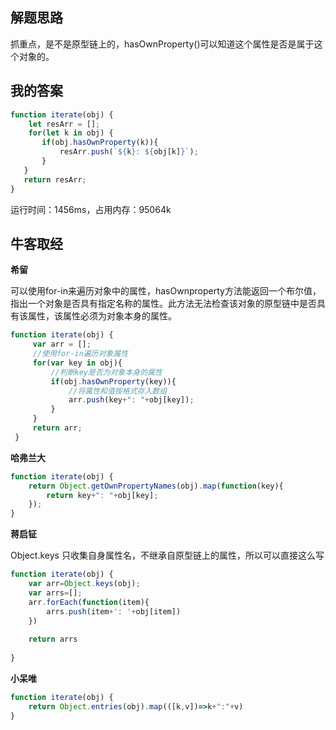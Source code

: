 ## 解题思路

抓重点，是不是原型链上的，hasOwnProperty()可以知道这个属性是否是属于这个对象的。

## 我的答案

```js
function iterate(obj) {
    let resArr = [];
    for(let k in obj) {
       if(obj.hasOwnProperty(k)){
           resArr.push(`${k}: ${obj[k]}`);
       }
   }
   return resArr;
}
```
运行时间：1456ms，占用内存：95064k

## 牛客取经

**希留**

可以使用for-in来遍历对象中的属性，hasOwnproperty方法能返回一个布尔值，指出一个对象是否具有指定名称的属性。此方法无法检查该对象的原型链中是否具有该属性，该属性必须为对象本身的属性。

```js
function iterate(obj) {
     var arr = [];
     //使用for-in遍历对象属性
     for(var key in obj){
         //判断key是否为对象本身的属性
         if(obj.hasOwnProperty(key)){
             //将属性和值按格式存入数组
             arr.push(key+": "+obj[key]);
         }
     }
     return arr;
 }
```

**哈弗兰大**

```js
function iterate(obj) {
    return Object.getOwnPropertyNames(obj).map(function(key){
        return key+": "+obj[key];
    });
}
```

**蒋启钲**

Object.keys 只收集自身属性名，不继承自原型链上的属性，所以可以直接这么写

```js
function iterate(obj) {
    var arr=Object.keys(obj);
    var arrs=[];
    arr.forEach(function(item){
        arrs.push(item+': '+obj[item])
    })
    
    return arrs
     
}
```

**小呆唯**

```js
function iterate(obj) {
    return Object.entries(obj).map(([k,v])=>k+":"+v)
}
```

